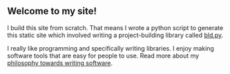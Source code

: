## Welcome to my site!

I build this site from scratch. That means I wrote a python script to generate this static site which involved writing a project-building library called [bld.py](posts/bld.html).

I really like programming and specifically writing libraries. I enjoy making software tools that are easy for people to use. Read more about my [philosophy towards writing software](posts/software.html).